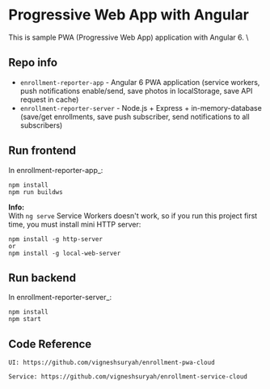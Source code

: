 # Progressive Web App with Angular

This is sample PWA (Progressive Web App) application with Angular 6. \

## Repo info
* ```enrollment-reporter-app``` - Angular 6 PWA application (service workers, push notifications enable/send, save photos in localStorage, save API request in cache)
* ```enrollment-reporter-server``` - Node.js + Express + in-memory-database (save/get enrollments, save push subscriber, send notifications to all subscribers)

## Run frontend 
In enrollment-reporter-app_:
```
npm install
npm run buildws
```
**Info:** \
With `ng serve` Service Workers doesn't work, so if you run this project first time, you must install mini HTTP server:
```
npm install -g http-server 
or
npm install -g local-web-server 
```

## Run backend 
In enrollment-reporter-server_:
```
npm install
npm start
```

## Code Reference
```
UI: https://github.com/vigneshsuryah/enrollment-pwa-cloud
```
```
Service: https://github.com/vigneshsuryah/enrollment-service-cloud
```
